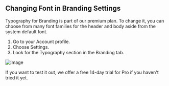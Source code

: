## Changing Font in Branding Settings

Typography for Branding is part of our premium plan. To change it, you can choose from many font families for the header and body aside from the system default font.

1. Go to your Account profile.
2. Choose Settings.
3. Look for the Typography section in the Branding tab.

![image](https://github.com/user-attachments/assets/7ef93379-1cdf-4c2a-b493-813edd5104e9)

If you want to test it out, we offer a free 14-day trial for Pro if you haven't tried it yet.
